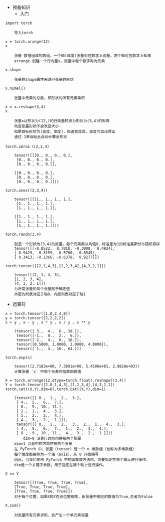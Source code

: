 - 预备知识
	- 入门
```
import torch
```
		导入torch
```
x = torch.arange(12)
x
```
		张量-数值组成的数组，一个轴(维度)张量对应数学上向量，两个轴对应数学上矩阵
		arrange 创建一个行向量x，张量中每个数字称为元素
```
x.shape
```
		张量的shape属性来访问张量的形状
```
x.numel()
```
		张量中元素的总数，即形状的所有元素乘积
```
x = x.reshape(3,4)
x
```
		张量x从形状为(12,)的行向量转换为形状为(3,4)的矩阵
		改变张量形状不会改变大小
		如果目标形状为(高度，宽度)，知道宽度后，高度可自动得出
		通过-1来调动此自动计算出形状
```
torch.zeros（(2,3,4)
```
		tensor([[[0., 0., 0., 0.],
         [0., 0., 0., 0.],
         [0., 0., 0., 0.]],

        [[0., 0., 0., 0.],
         [0., 0., 0., 0.],
         [0., 0., 0., 0.]]])
```
torch.ones((2,3,4))
```
		tensor([[[1., 1., 1., 1.],
         [1., 1., 1., 1.],
         [1., 1., 1., 1.]],

        [[1., 1., 1., 1.],
         [1., 1., 1., 1.],
         [1., 1., 1., 1.]]])
```
torch.randn(3,4)
```
		创造一个形状为(3,4)的张量，每个元素都从均值0、标准差为1的标准高斯分布随机取样
		tensor([[-0.0522,  0.7010, -0.3000,  0.4924],
        [-0.9429,  0.3259, -0.5760,  0.8545],
        [ 0.3413, -0.1366, -0.6378,  0.9277]])
```
torch.tensor([[2,1,4,3],[1,2,3,4],[4,3,2,1]])
```
		tensor([[2, 1, 4, 3],
        [1, 2, 3, 4],
        [4, 3, 2, 1]])
        为所需张量的每个张量赋予确定值
        外层的列表对应于轴0，内层列表对应于轴1
- 运算符
```
x = torch.tensor([1.0,2,4,8])
y = torch.tensor([2,2,2,2])
x + y , x - y , x * y , x / y , x ** y
```
		(tensor([ 3.,  4.,  6., 10.]),
		 tensor([-1.,  0.,  2.,  6.]),
		 tensor([ 2.,  4.,  8., 16.]),
		 tensor([0.5000, 1.0000, 2.0000, 4.0000]),
		 tensor([ 1.,  4., 16., 64.]))
```
torch.exp(x)
```
		tensor([2.7183e+00, 7.3891e+00, 5.4598e+01, 2.9810e+03])
		计算张量 `x` 中每个元素的指数函数值
```
X = torch.arrange(12,dtype=torch.float).reshape((3,4))
Y = torch.tensor([2.0,1,4,3],[1,2,3,4],[4,3,2,1])
torch.cat((X,Y),dim=0),torch.cat((X,Y),dim=1)
```
		(tensor([[ 0.,  1.,  2.,  3.],
         [ 4.,  5.,  6.,  7.],
         [ 8.,  9., 10., 11.],
         [ 2.,  1.,  4.,  3.],
         [ 1.,  2.,  3.,  4.],
         [ 4.,  3.,  2.,  1.]]),
		 tensor([[ 0.,  1.,  2.,  3.,  2.,  1.,  4.,  3.],
         [ 4.,  5.,  6.,  7.,  1.,  2.,  3.,  4.],
         [ 8.,  9., 10., 11.,  4.,  3.,  2.,  1.]]))
			dim=0 沿着行的方向拼接两个张量
		dim=1 沿着列的方向拼接两个张量
		在 PyTorch 中，张量（tensor）是一个 n 维数组（也称为多维数组）
		每个维度都被称为一个轴（axis），从 0 开始编号
		因此，当我们使用 PyTorch 中的函数或方法时，需要指定在哪个轴上进行操作。
		dim是一个关键字参数，用于指定在哪个轴上进行操作。
```
X == Y
```
		tensor([[True, True, True, True],
        [True, True, True, True],
        [True, True, True, True]])
        对于每个位置，如果X和Y在该位置相等，新张量中相应的数值为True,否者为False
```
X.sum()
```
		对张量所有元素求和，会产生一个单元素张量